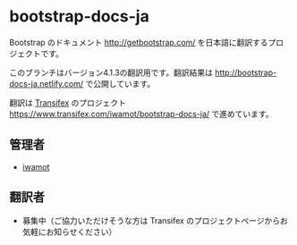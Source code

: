 # bootstrap-docs-ja

Bootstrap のドキュメント http://getbootstrap.com/ を日本語に翻訳するプロジェクトです。

このブランチはバージョン4.1.3の翻訳用です。翻訳結果は http://bootstrap-docs-ja.netlify.com/ で公開しています。

翻訳は [Transifex](https://www.transifex.com/) のプロジェクト https://www.transifex.com/iwamot/bootstrap-docs-ja/ で進めています。

## 管理者

- [iwamot](https://github.com/iwamot)

## 翻訳者

- 募集中（ご協力いただけそうな方は Transifex のプロジェクトページからお気軽にお知らせください）
